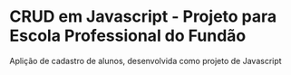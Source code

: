 # CRUD em Javascript - Projeto para Escola Professional do Fundão
Aplição de cadastro de alunos, desenvolvida como projeto de Javascript

